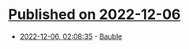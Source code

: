 # [Published on 2022-12-06](index.md)

* [2022-12-06, 02:08:35](https://lobste.rs/s/qbv3lg/bauble) - [Bauble](https://bauble.studio/)
